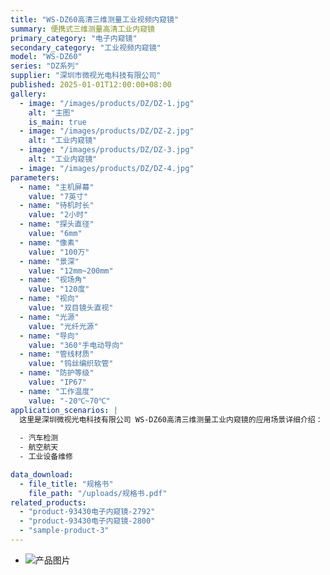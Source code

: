 ```yaml
---
title: "WS-DZ60高清三维测量工业视频内窥镜"
summary: 便携式三维测量高清工业内窥镜
primary_category: "电子内窥镜"
secondary_category: "工业视频内窥镜"
model: "WS-DZ60"
series: "DZ系列"
supplier: "深圳市微视光电科技有限公司"
published: 2025-01-01T12:00:00+08:00
gallery:
  - image: "/images/products/DZ/DZ-1.jpg"
    alt: "主图"
    is_main: true
  - image: "/images/products/DZ/DZ-2.jpg"
    alt: "工业内窥镜"
  - image: "/images/products/DZ/DZ-3.jpg"
    alt: "工业内窥镜"
  - image: "/images/products/DZ/DZ-4.jpg"
parameters:
  - name: "主机屏幕"
    value: "7英寸"
  - name: "待机时长"
    value: "2小时"
  - name: "探头直径"
    value: "6mm"
  - name: "像素"
    value: "100万"
  - name: "景深"
    value: "12mm~200mm"
  - name: "视场角"
    value: "120度"
  - name: "视向"
    value: "双目镜头直视"
  - name: "光源"
    value: "光纤光源"
  - name: "导向"
    value: "360°手电动导向"
  - name: "管线材质"
    value: "钨丝编织软管"
  - name: "防护等级"
    value: "IP67"
  - name: "工作温度"
    value: "-20℃~70℃"
application_scenarios: |
  这里是深圳微视光电科技有限公司 WS-DZ60高清三维测量工业内窥镜的应用场景详细介绍：
  
  - 汽车检测
  - 航空航天
  - 工业设备维修

data_download:
  - file_title: "规格书"
    file_path: "/uploads/规格书.pdf"
related_products:
  - "product-93430电子内窥镜-2792"
  - "product-93430电子内窥镜-2800"
  - "sample-product-3"
---
```

  - ![产品图片](/images/products/DZ/DZX-1.jpg)
  